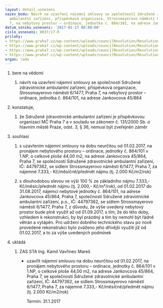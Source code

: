 ```yaml
---
layout: detail_usneseni
nazev_bodu: Návrh na uzavření nájemní smlouvy se společností Sdružené zdravotnické
  ambulantní zařízení, příspěvková organizace, Strossmayerovo náměstí 6/1477, Praha
  7, na nebytový prostor – ordinace, jednotka č. 864/101, na adrese Jankovcova 45/864
datum_vzniku_usneseni: '2017-01-17 00:00:00'
cislo_usneseni: 0037/17-R
prilohy:
- https://www.praha7.cz/wp-content/uploads/councilResolution/Resolutions/28763/export/01DZ_NSSAZ864~156492.doc
- https://www.praha7.cz/wp-content/uploads/councilResolution/Resolutions/28763/export/schema_Jankovcova45_101_novy~156491.pdf
- https://www.praha7.cz/wp-content/uploads/councilResolution/Resolutions/28763/export/Ujednani~156490.doc
- https://www.praha7.cz/wp-content/uploads/councilResolution/Resolutions/28763/export/export~296943.pdf
organ: rada
---
```

<ol id="urzList" class="urzList_view"><li id="" class="urzClass1"><span name="1">bere na vědomí</span><ol class="urzOlClass"><li style="text-align: left;" id="" class="urzClass2"><span><p>návrh na uzavření nájemní smlouvy se společností Sdružené zdravotnické ambulantní zařízení, příspěvková organizace, Strossmayerovo náměstí 6/1477, Praha 7, na nebytový prostor – ordinace, jednotka č. 864/101, na adrese Jankovcova 45/864</p></span></li></ol></li><li id="" class="urzClass1"><span name="50">konstatuje,</span><ol class="urzOlClass"><li style="text-align: left;" id="" class="urzClass2"><span><p>že&nbsp;Sdružené zdravotnické ambulantní zařízení je příspěvkovou organizací MČ Praha 7 a v souladu se zákonem č. 131/2000 Sb. o hlavním městě Praze, odst. 3, § 36, nemusí být zveřejněn záměr</p></span></li></ol></li><li id="" class="urzClass1"><span name="26">souhlasí</span><ol id="" class="urzOlClass"><li style="text-align: left;" id="" class="urzClass2"><span><p>s uzavřením nájemní smlouvy na dobu neurčitou od 01.02.2017, na pronájem nebytového prostoru – ordinace, jednotky č. 864/101 v 1.NP, o celkové ploše 44,00 m2, na adrese Jankovcova 45/864, Praha 7, se společností Sdružené zdravotnické ambulantní zařízení, IČ: 44797362, se sídlem Strossmayerovo náměstí 6/1477, Praha 7, za nájemné 7.333,- Kč/měsíčně/předmět nájmu (tj. 2.000 Kč/m2/rok)</p></span></li><li style="text-align: left;" id="" class="urzClass2"><span><p>s dlouhodobou slevou ve výši 100 % ze základního nájmu 7.333,- Kč/měsíc/předmět nájmu (tj. 2.000,- Kč/m²/rok), od 01.02.2017 do 31.08.2017, nájemci nebytové jednotky č. 864/101, na adrese Jankovcova 45/864, Praha 7, společností Sdružené zdravotnické ambulantní zařízení, p.o., IČ: 44797362, se sídlem Strossmayerovo náměstí 6/1477, Praha 7, z důvodu, že výše uvedený nebytový prostor bude plně využit až od 01.09.2017, s tím, že do této doby, vzhledem k rekonstrukci, by byl prázdný a tím by nemohl být řádně větrán a vytápěn. Pro udržení dobrého technického stavu po nově provedené rekonstrukci bylo zváženo jeho dřívější využití již od 01.02.2017, a to za výše uvedených podmínek</p></span></li></ol></li><li class="urzClass1" id="urzUkoly"><span name="1">ukládá</span><ol class="urzOlClass"><li class="urzClass2"><span><p>ZAS STA Ing. Kamil Vavřinec Mareš</p></span><ul class="urzUlClass"><li class="urzClass3"><span><p>uzavřít nájemní smlouvu na dobu neurčitou od 01.02.2017, na pronájem nebytového prostoru – ordinace, jednotky č. 864/101 v 1.NP, o celkové ploše 44,00 m2, na adrese Jankovcova 45/864, Praha 7, se společností Sdružené zdravotnické ambulantní zařízení, IČ: 44797362, se sídlem Strossmayerovo náměstí 6/1477, Praha 7, za nájemné 7.333,- Kč/měsíčně/předmět nájmu (tj. 2.000 Kč/m2/rok)</p></span><span class="urzUkolTermin">  Termín:&nbsp;31.1.2017</span></li></ul></li></ol></li></ol>